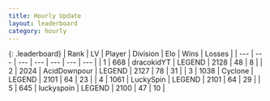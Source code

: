 ```yaml
---
title: Hourly Update
layout: leaderboard
category: hourly
---
```


{: .leaderboard}
| Rank | LV | Player | Division | Elo | Wins | Losses |
| --- | --- | --- | --- | --- | --- | --- |
| <span data-change="0">1</span> | 668 | <span title="ID: 4106">dracokidYT</span> | LEGEND | <span data-change="0">2128</span> | <span data-change="0">48</span> | <span data-change="0">8</span> |
| <span data-change="0">2</span> | 2024 | <span title="ID: 304661">AcidDownpour</span> | LEGEND | <span data-change="0">2127</span> | <span data-change="0">78</span> | <span data-change="0">31</span> |
| <span data-change="0">3</span> | 1038 | <span title="ID: 92077">Cyclone</span> | LEGEND | <span data-change="0">2101</span> | <span data-change="0">64</span> | <span data-change="0">23</span> |
| <span data-change="1">4</span> | 1061 | <span title="ID: 498412">LuckySpin</span> | LEGEND | <span data-change="7">2101</span> | <span data-change="3">64</span> | <span data-change="1">29</span> |
| <span data-change="-1">5</span> | 645 | <span title="ID: 512212">luckyspoin</span> | LEGEND | <span data-change="0">2100</span> | <span data-change="0">47</span> | <span data-change="0">10</span> |
